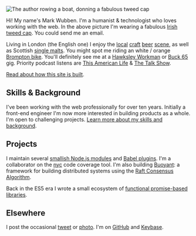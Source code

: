 ![The author rowing a boat, donning a fabulous tweed
cap](/static/ca89b301804de016ab8cd9d5031325ab/rowing.jpg)

Hi! My name's Mark Wubben. I'm a humanist & technologist who loves working with
the web. In the above picture I'm wearing a fabulous [Irish tweed
cap](http://www.aransweatermarket.com/irish-tweed-flat-caps). You could <a
data-email="bcd1ddced7fcd2d3cad9d1ded9ceded3ced292d2d9c8">send me an email</a>.

Living in London (the English one) I enjoy the
[local](http://www.beavertownbrewery.co.uk/)
[craft](http://anspachandhobday.com/) [beer](http://www.thekernelbrewery.com/)
[scene](http://www.partizanbrewing.co.uk/), as well as Scottish [single
malts](http://www.laphroaig.com/). You might spot me riding an white / orange
[Brompton bike](https://www.brompton.com/). You'll definitely see me at a
[Hawksley Workman](http://hawksleyworkman.com/) or [Buck 65](http://buck65.com/)
gig. Priority podcast listens are [This American
Life](http://www.thisamericanlife.org/) & [The Talk
Show](http://daringfireball.net/thetalkshow/).

[Read about how this site is built](/colophon).

## Skills & Background

I've been working with the web professionally for over ten years. Initially a
front-end engineer I'm now more interested in building products as a whole. I'm
open to challenging projects. [Learn more about my skills and
background](/skills-and-background).

## Projects

I maintain several [smallish Node.js modules](/projects/nodejs) and [Babel
plugins](/projects/babel-plugins). I'm a collaborator on the
[nyc](https://github.com/bcoe/nyc) code coverage tool. I'm also building
[Buoyant](/projects/buoyant): a framework for building distributed systems using
the [Raft Consensus Algorithm](https://raft.github.io/).

Back in the ES5 era I wrote a small ecosystem of [functional promise-based
libraries](/projects/legendary).

## Elsewhere

I post the occasional [tweet](https://twitter.com/novemberborn) or
[photo](https://www.instagram.com/novemberborn/). I'm on
[GitHub](https://github.com/novemberborn) and
[Keybase](https://keybase.io/novemberborn).
